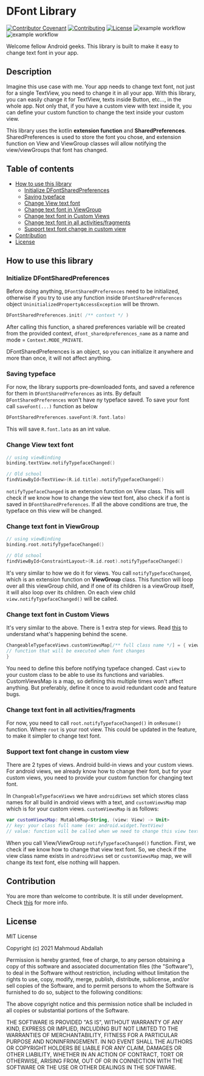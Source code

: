 # DFont Library
[![Contributor Covenant](https://img.shields.io/badge/Contributor%20Covenant-1.0-4baaaa.svg)](CODE_OF_CONDUCT.md)
[![Contributing](https://img.shields.io/badge/contributing-docs-blue)](CONTRIBUTING.md)
[![License](https://img.shields.io/badge/license-MIT-red)](LICENSE)
![example workflow](https://github.com/mahmoud-abdallah863/DFont/actions/workflows/test-app-workflow.yml/badge.svg)
![example workflow](https://github.com/mahmoud-abdallah863/DFont/actions/workflows/build-app-workflow.yml/badge.svg)

Welcome fellow Android geeks. This library is built to make it easy to change text font in your app.

## Description
Imagine this use case with me. Your app needs to change text font, not just for a single TextView, you need to change
it in all your app. With this library, you can easily change it for TextView, texts inside Button, etc..., in the whole
app. Not only that, if you have a custom view with text inside it, you can define your custom function to change the 
text inside your custom view.

This library uses the kotlin **extension function** and **SharedPreferences**. SharedPreferences is used to store
the font you chose, and extension function on View and ViewGroup classes will allow notifying the view/viewGroups
that font has changed.

## Table of contents
- [How to use this library](#how_to_use_this_library)
    - [Initialize DFontSharedPreferences](#init_dfontSharedPrefs)
    - [Saving typeface](#saving_typeface)
    - [Change View text font](#change_view_text_font)
    - [Change text font in ViewGroup](#change_text_font_in_viewgroup)
    - [Change text font in Custom Views](#change_text_font_in_custom_views)
    - [Change text font in all activities/fragments](#change_text_font_on_all_activities)
    - [Support text font change in custom view](#custom_view_support)
- [Contribution](#contribution)
- [License](#license)


## <a name="how_to_use_this_library">How to use this library</a>
### <a name="init_dfontSharedPrefs">Initialize DFontSharedPreferences</a>
 Before doing anything, `DFontSharedPreferences` need to be initialized, otherwise if you try to use any function
 inside `DFontSharedPreferences` object `UninitializedPropertyAccessException` will be thrown.
 ``` kotlin
 DFontSharedPreferences.init( /** context */ )
 ```
 After calling this function, a shared preferences variable will be created from the provided context,
 `dfont_sharedpreferences_name` as a name and mode = `Context.MODE_PRIVATE`.
 
 DFontSharedPreferences is an object, so you can initialize it anywhere and more than once, it will not affect anything.
 
 
 ### <a name="saving_typeface">Saving typeface</a>
 For now, the library supports pre-downloaded fonts, and saved a reference for them in `DFontSharedPreferences` as
 ints. By default `DFontSharedPreferences` won't have ny typeface saved. To save your font call `saveFont(...)`
 function as below
 ``` kotlin
 DFontSharedPreferences.saveFont(R.font.lato)
 ```
 This will save `R.font.lato` as an int value.
 
 
 ### <a name="change_view_text_font">Change View text font</a>
 ``` kotlin
 // using viewBinding
 binding.textView.notifyTypefaceChanged()
 
 // Old school
 findViewById<TextView>(R.id.title).notifyTypefaceChanged()
 ``` 
 `notifyTypefaceChanged` is an extension function on View class. This will check if we know how to change the view
 text font, also check if a font is saved in `DFontSharedPreferences`. If all the above conditions are true, the typeface on
 this view will be changed.
 
 
 ### <a name="change_text_font_in_viewgroup">Change text font in ViewGroup</a>
 ``` kotlin
 // using viewBinding
 binding.root.notifyTypefaceChanged()
 
 // Old school
 findViewById<ConstraintLayout>(R.id.root).notifyTypefaceChanged()
 ```
 It's very similar to how we do it for views. You call `notifyTypefaceChanged`, which is an extension function on
 **ViewGroup** class. This function will loop over all this viewGroup child, and if one of its children is a 
 viewGroup itself, it will also loop over its children. On each view child `view.notifyTypefaceChanged()` will 
 be called.
 
 
 ### <a name="change_text_font_in_custom_views">Change text font in Custom Views</a>
 It's very similar to the above. There is 1 extra step for views. Read [this](#custom_view_support) to
 understand what's happening behind the scene.
 ``` kotlin
 ChangeableTypefaceViews.customViewsMap[/** full class name */] = { view ->
 // function that will be executed when font changes
 }
 ```
 You need to define this before notifying typeface changed. Cast `view` to your custom class to 
 be able to use its functions and variables. CustomViewsMap is a map, so defining this multiple times won't affect 
 anything. But preferably, define it once to avoid redundant code and feature bugs.
 
 
 ### <a name="change_text_font_on_all_activities">Change text font in all activities/fragments</a>
 For now, you need to call `root.notifyTypefaceChanged()` in `onResume()` function. Where `root` is your root view.
 This could be updated in the feature, to make it simpler to change text font.
 
 ### <a name="custom_view_support">Support text font change in custom view</a>
There are 2 types of views. Android build-in views and your custom views. For android views, we already know how to
change their font, but for your custom views, you need to provide your custom function for changing text font.

In `ChangeableTypefaceViews` we have `androidViews` set which stores class names for all build in android views
with a text, and `customViewsMap` map which is for your custom views. `customViewsMap` is as follows:
```kotlin
var customViewsMap: MutableMap<String, (view: View) -> Unit>
// key: your class full name (ex: android.widget.TextView)
// value: function will be called when we need to change this view text font
```
When you call View/ViewGroup `notifyTypefaceChanged()` function. First, we check if we know how to change
that view text font. So, we check if the view class name exists in `androidViews` set or `customViewsMap`
map, we will change its text font, else nothing will happen.


## <a name="contribution">Contribution</a>
You are more than welcome to contribute. It is still under development.
Check [this](https://github.com/mahmoud-abdallah863/DFont/blob/main/CONTRIBUTING.md) for more info.

## <a name="license">License</a>
MIT License

Copyright (c) 2021 Mahmoud Abdallah

Permission is hereby granted, free of charge, to any person obtaining a copy
of this software and associated documentation files (the "Software"), to deal
in the Software without restriction, including without limitation the rights
to use, copy, modify, merge, publish, distribute, sublicense, and/or sell
copies of the Software, and to permit persons to whom the Software is
furnished to do so, subject to the following conditions:

The above copyright notice and this permission notice shall be included in all
copies or substantial portions of the Software.

THE SOFTWARE IS PROVIDED "AS IS", WITHOUT WARRANTY OF ANY KIND, EXPRESS OR
IMPLIED, INCLUDING BUT NOT LIMITED TO THE WARRANTIES OF MERCHANTABILITY,
FITNESS FOR A PARTICULAR PURPOSE AND NONINFRINGEMENT. IN NO EVENT SHALL THE
AUTHORS OR COPYRIGHT HOLDERS BE LIABLE FOR ANY CLAIM, DAMAGES OR OTHER
LIABILITY, WHETHER IN AN ACTION OF CONTRACT, TORT OR OTHERWISE, ARISING FROM,
OUT OF OR IN CONNECTION WITH THE SOFTWARE OR THE USE OR OTHER DEALINGS IN THE
SOFTWARE.

